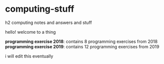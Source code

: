 # computing-stuff
h2 computing notes and answers and stuff

hello! welcome to a thing

**programming exercise 2018**: contains 8 programming exercises from 2018
**programming exercise 2019**: contains 12 programming exercises from 2019

i will edit this eventually
